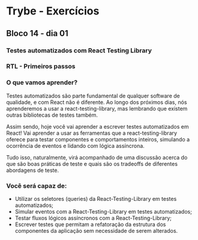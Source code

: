 # Trybe - Exercícios
## Bloco 14 - dia 01
### Testes automatizados com React Testing Library
### RTL - Primeiros passos

### O que vamos aprender?

Testes automatizados são parte fundamental de qualquer software de qualidade, e com React não é diferente. Ao longo dos próximos dias, nós aprenderemos a usar a react-testing-library, mas lembrando que existem outras bibliotecas de testes também.

Assim sendo, hoje você vai aprender a escrever testes automatizados em React! Vai aprender a usar as ferramentas que a react-testing-library oferece para testar componentes e comportamentos inteiros, simulando a ocorrência de eventos e lidando com lógica assíncrona.

Tudo isso, naturalmente, virá acompanhado de uma discussão acerca do que são boas práticas de teste e quais são os tradeoffs de diferentes abordagens de teste.

### Você será capaz de:

- Utilizar os seletores (queries) da React-Testing-Library em testes automatizados;
- Simular eventos com a React-Testing-Library em testes automatizados;
- Testar fluxos lógicos assíncronos com a React-Testing-Library;
- Escrever testes que permitam a refatoração da estrutura dos componentes da aplicação sem necessidade de serem alterados.
